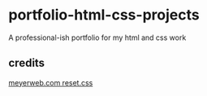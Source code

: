 # portfolio-html-css-projects
A professional-ish portfolio for my html and css work

## credits
[meyerweb.com reset.css](https://meyerweb.com/eric/tools/css/reset/)